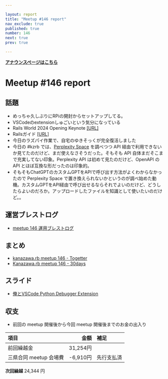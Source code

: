 ```yaml
---

layout: report
title: "Meetup #146 report"
nav_exclude: true
published: true
number: 146
next: true
prev: true

---
```


<div style="text-align: left;"><a href="/146"><strong>アナウンスページはこちら</strong></a></div>

# Meetup #146 report

## 話題

* めっちゃ久しぶりにRPiの開封からセットアップしてる。
* VSCodeのextensionしゅごいという気分になっている
* Rails World 2024 Opening Keynote [[URL]](https://www.youtube.com/watch?v=-cEn_83zRFw)
* Railsガイド [[URL]](https://railsguides.jp/7_2_release_notes.html)
* 今日のラズパイ作業で、自宅のゆきそっくが完全復活しました
* 今日の #kzrb では、[Perplexity Space](https://www.perplexity.ai/ja/hub/faq/what-are-spaces) を調べつつ API 経由で利用できないか見てたのだけど、まだ使えなさそうだった。そもそも API 自体まだそこまで充実してない印象。Perplexity API は初めて見たのだけど、OpenAPI の API とほぼ互換な形だったのは印象的。
* そもそもChatGPTのカスタムGPTをAPIで呼び出す方法がよくわからなかったので Perplexity Space で置き換えられないかというのが調べ始めた動機。カスタムGPTをAPI経由で呼び出せるならそれでよいのだけど、どうしたらよいのだろか。アップロードしたファイルを知識として使いたいのだけど。。

## 運営ブレストログ

* [meetup 146 運用ブレストログ](https://github.com/kanazawarb/meetup/wiki/meetup-146-%E9%81%8B%E7%94%A8%E3%83%96%E3%83%AC%E3%82%B9%E3%83%88%E3%83%AD%E3%82%B0)

## まとめ

* [kanazawa.rb meetup 146 - Togetter](https://togetter.com/li/2453206)
* [Kanazawa.rb meetup 146 - 30days](https://30d.jp/kzrb/134)


## スライド

* [俺とVSCode Python Debugger Extension](https://speakerdeck.com/sat/an-tovscode-python-debugger-extension)

## 収支

* 前回の meetup 開催後から今回 meetup 開催後までのお金の出入り

|項目                           |金額         |補足                                               |
|:------------------------------|------------:|:--------------------------------------------------|
| 前回繰越金                    |       31,254円 |                                                   |
| 三県合同 meetup 会場費 | -6,910円 | 先行支払済                                           |

**次回繰越**  24,344 円
